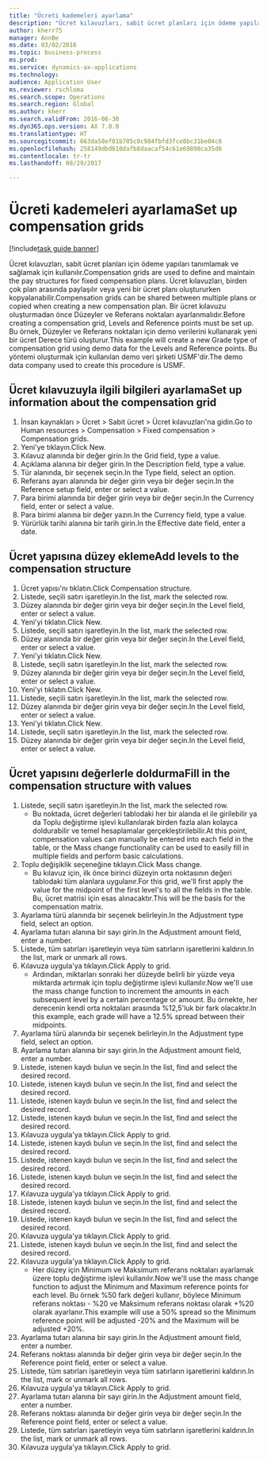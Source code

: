 ```yaml
--- 
title: "Ücreti kademeleri ayarlama"
description: "Ücret kılavuzları, sabit ücret planları için ödeme yapıları tanımlamak ve sağlamak için kullanılır."
author: kherr75
manager: AnnBe
ms.date: 03/02/2016
ms.topic: business-process
ms.prod: 
ms.service: dynamics-ax-applications
ms.technology: 
audience: Application User
ms.reviewer: rschloma
ms.search.scope: Operations
ms.search.region: Global
ms.author: kherr
ms.search.validFrom: 2016-06-30
ms.dyn365.ops.version: AX 7.0.0
ms.translationtype: HT
ms.sourcegitcommit: 663da58ef01b705c0c984fbfd3fce8bc31be04c6
ms.openlocfilehash: 258149dbd610dafb8daacaf54c61e69898ca35d6
ms.contentlocale: tr-tr
ms.lasthandoff: 08/29/2017

---
```

# <a name="set-up-compensation-grids"></a><span data-ttu-id="38213-103">Ücreti kademeleri ayarlama</span><span class="sxs-lookup"><span data-stu-id="38213-103">Set up compensation grids</span></span>

[!include[task guide banner](../../includes/task-guide-banner.md)]

<span data-ttu-id="38213-104">Ücret kılavuzları, sabit ücret planları için ödeme yapıları tanımlamak ve sağlamak için kullanılır.</span><span class="sxs-lookup"><span data-stu-id="38213-104">Compensation grids are used to define and maintain the pay structures for fixed compensation plans.</span></span> <span data-ttu-id="38213-105">Ücret kılavuzları, birden çok plan arasında paylaşılır veya yeni bir ücret planı oluştururken kopyalanabilir.</span><span class="sxs-lookup"><span data-stu-id="38213-105">Compensation grids can be shared between multiple plans or copied when creating a new compensation plan.</span></span>  <span data-ttu-id="38213-106">Bir ücret kılavuzu oluşturmadan önce Düzeyler ve Referans noktaları ayarlanmalıdır.</span><span class="sxs-lookup"><span data-stu-id="38213-106">Before creating a compensation grid, Levels and Reference points must be set up.</span></span> <span data-ttu-id="38213-107">Bu örnek, Düzeyler ve Referans noktaları için demo verilerini kullanarak yeni bir ücret Derece türü oluşturur.</span><span class="sxs-lookup"><span data-stu-id="38213-107">This example will create a new Grade type of compensation grid using demo data for the Levels and Reference points.</span></span> <span data-ttu-id="38213-108">Bu yöntemi oluşturmak için kullanılan demo veri şirketi USMF'dir.</span><span class="sxs-lookup"><span data-stu-id="38213-108">The demo data company used to create this procedure is USMF.</span></span>


## <a name="set-up-information-about-the-compensation-grid"></a><span data-ttu-id="38213-109">Ücret kılavuzuyla ilgili bilgileri ayarlama</span><span class="sxs-lookup"><span data-stu-id="38213-109">Set up information about the compensation grid</span></span>
1. <span data-ttu-id="38213-110">İnsan kaynakları > Ücret > Sabit ücret > Ücret kılavuzları'na gidin.</span><span class="sxs-lookup"><span data-stu-id="38213-110">Go to Human resources > Compensation > Fixed compensation > Compensation grids.</span></span>
2. <span data-ttu-id="38213-111">Yeni'ye tıklayın.</span><span class="sxs-lookup"><span data-stu-id="38213-111">Click New.</span></span>
3. <span data-ttu-id="38213-112">Kılavuz alanında bir değer girin.</span><span class="sxs-lookup"><span data-stu-id="38213-112">In the Grid field, type a value.</span></span>
4. <span data-ttu-id="38213-113">Açıklama alanına bir değer girin.</span><span class="sxs-lookup"><span data-stu-id="38213-113">In the Description field, type a value.</span></span>
5. <span data-ttu-id="38213-114">Tür alanında, bir seçenek seçin.</span><span class="sxs-lookup"><span data-stu-id="38213-114">In the Type field, select an option.</span></span>
6. <span data-ttu-id="38213-115">Referans ayarı alanında bir değer girin veya bir değer seçin.</span><span class="sxs-lookup"><span data-stu-id="38213-115">In the Reference setup field, enter or select a value.</span></span>
7. <span data-ttu-id="38213-116">Para birimi alanında bir değer girin veya bir değer seçin.</span><span class="sxs-lookup"><span data-stu-id="38213-116">In the Currency field, enter or select a value.</span></span>
8. <span data-ttu-id="38213-117">Para birimi alanına bir değer yazın.</span><span class="sxs-lookup"><span data-stu-id="38213-117">In the Currency field, type a value.</span></span>
9. <span data-ttu-id="38213-118">Yürürlük tarihi alanına bir tarih girin.</span><span class="sxs-lookup"><span data-stu-id="38213-118">In the Effective date field, enter a date.</span></span>

## <a name="add-levels-to-the-compensation-structure"></a><span data-ttu-id="38213-119">Ücret yapısına düzey ekleme</span><span class="sxs-lookup"><span data-stu-id="38213-119">Add levels to the compensation structure</span></span>
1. <span data-ttu-id="38213-120">Ücret yapısı'nı tıklatın.</span><span class="sxs-lookup"><span data-stu-id="38213-120">Click Compensation structure.</span></span>
2. <span data-ttu-id="38213-121">Listede, seçili satırı işaretleyin.</span><span class="sxs-lookup"><span data-stu-id="38213-121">In the list, mark the selected row.</span></span>
3. <span data-ttu-id="38213-122">Düzey alanında bir değer girin veya bir değer seçin.</span><span class="sxs-lookup"><span data-stu-id="38213-122">In the Level field, enter or select a value.</span></span>
4. <span data-ttu-id="38213-123">Yeni'yi tıklatın.</span><span class="sxs-lookup"><span data-stu-id="38213-123">Click New.</span></span>
5. <span data-ttu-id="38213-124">Listede, seçili satırı işaretleyin.</span><span class="sxs-lookup"><span data-stu-id="38213-124">In the list, mark the selected row.</span></span>
6. <span data-ttu-id="38213-125">Düzey alanında bir değer girin veya bir değer seçin.</span><span class="sxs-lookup"><span data-stu-id="38213-125">In the Level field, enter or select a value.</span></span>
7. <span data-ttu-id="38213-126">Yeni'yi tıklatın.</span><span class="sxs-lookup"><span data-stu-id="38213-126">Click New.</span></span>
8. <span data-ttu-id="38213-127">Listede, seçili satırı işaretleyin.</span><span class="sxs-lookup"><span data-stu-id="38213-127">In the list, mark the selected row.</span></span>
9. <span data-ttu-id="38213-128">Düzey alanında bir değer girin veya bir değer seçin.</span><span class="sxs-lookup"><span data-stu-id="38213-128">In the Level field, enter or select a value.</span></span>
10. <span data-ttu-id="38213-129">Yeni'yi tıklatın.</span><span class="sxs-lookup"><span data-stu-id="38213-129">Click New.</span></span>
11. <span data-ttu-id="38213-130">Listede, seçili satırı işaretleyin.</span><span class="sxs-lookup"><span data-stu-id="38213-130">In the list, mark the selected row.</span></span>
12. <span data-ttu-id="38213-131">Düzey alanında bir değer girin veya bir değer seçin.</span><span class="sxs-lookup"><span data-stu-id="38213-131">In the Level field, enter or select a value.</span></span>
13. <span data-ttu-id="38213-132">Yeni'yi tıklatın.</span><span class="sxs-lookup"><span data-stu-id="38213-132">Click New.</span></span>
14. <span data-ttu-id="38213-133">Listede, seçili satırı işaretleyin.</span><span class="sxs-lookup"><span data-stu-id="38213-133">In the list, mark the selected row.</span></span>
15. <span data-ttu-id="38213-134">Düzey alanında bir değer girin veya bir değer seçin.</span><span class="sxs-lookup"><span data-stu-id="38213-134">In the Level field, enter or select a value.</span></span>

## <a name="fill-in-the-compensation-structure-with-values"></a><span data-ttu-id="38213-135">Ücret yapısını değerlerle doldurma</span><span class="sxs-lookup"><span data-stu-id="38213-135">Fill in the compensation structure with values</span></span>
1. <span data-ttu-id="38213-136">Listede, seçili satırı işaretleyin.</span><span class="sxs-lookup"><span data-stu-id="38213-136">In the list, mark the selected row.</span></span>
    * <span data-ttu-id="38213-137">Bu noktada, ücret değerleri tablodaki her bir alanda el ile girilebilir ya da Toplu değiştirme işlevi kullanılarak birden fazla alan kolayca doldurabilir ve temel hesaplamalar gerçekleştirilebilir.</span><span class="sxs-lookup"><span data-stu-id="38213-137">At this point, compensation values can manually be entered into each field in the table, or the Mass change functionality can be used to easily fill in multiple fields and perform basic calculations.</span></span>  
2. <span data-ttu-id="38213-138">Toplu değişiklik seçeneğine tıklayın.</span><span class="sxs-lookup"><span data-stu-id="38213-138">Click Mass change.</span></span>
    * <span data-ttu-id="38213-139">Bu kılavuz için, ilk önce birinci düzeyin orta noktasının değeri tablodaki tüm alanlara uygulanır.</span><span class="sxs-lookup"><span data-stu-id="38213-139">For this grid, we'll first apply the value for the midpoint of the first level's to all the fields in the table.</span></span> <span data-ttu-id="38213-140">Bu, ücret matrisi için esas alınacaktır.</span><span class="sxs-lookup"><span data-stu-id="38213-140">This will be the basis for the compensation matrix.</span></span>  
3. <span data-ttu-id="38213-141">Ayarlama türü alanında bir seçenek belirleyin.</span><span class="sxs-lookup"><span data-stu-id="38213-141">In the Adjustment type field, select an option.</span></span>
4. <span data-ttu-id="38213-142">Ayarlama tutarı alanına bir sayı girin.</span><span class="sxs-lookup"><span data-stu-id="38213-142">In the Adjustment amount field, enter a number.</span></span>
5. <span data-ttu-id="38213-143">Listede, tüm satırları işaretleyin veya tüm satırların işaretlerini kaldırın.</span><span class="sxs-lookup"><span data-stu-id="38213-143">In the list, mark or unmark all rows.</span></span>
6. <span data-ttu-id="38213-144">Kılavuza uygula'ya tıklayın.</span><span class="sxs-lookup"><span data-stu-id="38213-144">Click Apply to grid.</span></span>
    * <span data-ttu-id="38213-145">Ardından, miktarları sonraki her düzeyde belirli bir yüzde veya miktarda artırmak için toplu değiştirme işlevi kullanılır.</span><span class="sxs-lookup"><span data-stu-id="38213-145">Now we'll use the mass change function to increment the amounts in each subsequent level by a certain percentage or amount.</span></span> <span data-ttu-id="38213-146">Bu örnekte, her derecenin kendi orta noktaları arasında %12,5'luk bir fark olacaktır.</span><span class="sxs-lookup"><span data-stu-id="38213-146">In this example, each grade will have a 12.5% spread between their midpoints.</span></span>  
7. <span data-ttu-id="38213-147">Ayarlama türü alanında bir seçenek belirleyin.</span><span class="sxs-lookup"><span data-stu-id="38213-147">In the Adjustment type field, select an option.</span></span>
8. <span data-ttu-id="38213-148">Ayarlama tutarı alanına bir sayı girin.</span><span class="sxs-lookup"><span data-stu-id="38213-148">In the Adjustment amount field, enter a number.</span></span>
9. <span data-ttu-id="38213-149">Listede, istenen kaydı bulun ve seçin.</span><span class="sxs-lookup"><span data-stu-id="38213-149">In the list, find and select the desired record.</span></span>
10. <span data-ttu-id="38213-150">Listede, istenen kaydı bulun ve seçin.</span><span class="sxs-lookup"><span data-stu-id="38213-150">In the list, find and select the desired record.</span></span>
11. <span data-ttu-id="38213-151">Listede, istenen kaydı bulun ve seçin.</span><span class="sxs-lookup"><span data-stu-id="38213-151">In the list, find and select the desired record.</span></span>
12. <span data-ttu-id="38213-152">Listede, istenen kaydı bulun ve seçin.</span><span class="sxs-lookup"><span data-stu-id="38213-152">In the list, find and select the desired record.</span></span>
13. <span data-ttu-id="38213-153">Kılavuza uygula'ya tıklayın.</span><span class="sxs-lookup"><span data-stu-id="38213-153">Click Apply to grid.</span></span>
14. <span data-ttu-id="38213-154">Listede, istenen kaydı bulun ve seçin.</span><span class="sxs-lookup"><span data-stu-id="38213-154">In the list, find and select the desired record.</span></span>
15. <span data-ttu-id="38213-155">Listede, istenen kaydı bulun ve seçin.</span><span class="sxs-lookup"><span data-stu-id="38213-155">In the list, find and select the desired record.</span></span>
16. <span data-ttu-id="38213-156">Listede, istenen kaydı bulun ve seçin.</span><span class="sxs-lookup"><span data-stu-id="38213-156">In the list, find and select the desired record.</span></span>
17. <span data-ttu-id="38213-157">Kılavuza uygula'ya tıklayın.</span><span class="sxs-lookup"><span data-stu-id="38213-157">Click Apply to grid.</span></span>
18. <span data-ttu-id="38213-158">Listede, istenen kaydı bulun ve seçin.</span><span class="sxs-lookup"><span data-stu-id="38213-158">In the list, find and select the desired record.</span></span>
19. <span data-ttu-id="38213-159">Listede, istenen kaydı bulun ve seçin.</span><span class="sxs-lookup"><span data-stu-id="38213-159">In the list, find and select the desired record.</span></span>
20. <span data-ttu-id="38213-160">Kılavuza uygula'ya tıklayın.</span><span class="sxs-lookup"><span data-stu-id="38213-160">Click Apply to grid.</span></span>
21. <span data-ttu-id="38213-161">Listede, istenen kaydı bulun ve seçin.</span><span class="sxs-lookup"><span data-stu-id="38213-161">In the list, find and select the desired record.</span></span>
22. <span data-ttu-id="38213-162">Kılavuza uygula'ya tıklayın.</span><span class="sxs-lookup"><span data-stu-id="38213-162">Click Apply to grid.</span></span>
    * <span data-ttu-id="38213-163">Her düzey için Minimum ve Maksimum referans noktaları ayarlamak üzere toplu değiştirme işlevi kullanılır.</span><span class="sxs-lookup"><span data-stu-id="38213-163">Now we'll use the mass change function to adjust the Minimum and Maximum reference points for each level.</span></span> <span data-ttu-id="38213-164">Bu örnek %50 fark değeri kullanır, böylece Minimum referans noktası - %20 ve Maksimum referans noktası olarak +%20 olarak ayarlanır.</span><span class="sxs-lookup"><span data-stu-id="38213-164">This example will use a 50% spread so the Minimum reference point will be adjusted -20% and the Maximum will be adjusted +20%.</span></span>  
23. <span data-ttu-id="38213-165">Ayarlama tutarı alanına bir sayı girin.</span><span class="sxs-lookup"><span data-stu-id="38213-165">In the Adjustment amount field, enter a number.</span></span>
24. <span data-ttu-id="38213-166">Referans noktası alanında bir değer girin veya bir değer seçin.</span><span class="sxs-lookup"><span data-stu-id="38213-166">In the Reference point field, enter or select a value.</span></span>
25. <span data-ttu-id="38213-167">Listede, tüm satırları işaretleyin veya tüm satırların işaretlerini kaldırın.</span><span class="sxs-lookup"><span data-stu-id="38213-167">In the list, mark or unmark all rows.</span></span>
26. <span data-ttu-id="38213-168">Kılavuza uygula'ya tıklayın.</span><span class="sxs-lookup"><span data-stu-id="38213-168">Click Apply to grid.</span></span>
27. <span data-ttu-id="38213-169">Ayarlama tutarı alanına bir sayı girin.</span><span class="sxs-lookup"><span data-stu-id="38213-169">In the Adjustment amount field, enter a number.</span></span>
28. <span data-ttu-id="38213-170">Referans noktası alanında bir değer girin veya bir değer seçin.</span><span class="sxs-lookup"><span data-stu-id="38213-170">In the Reference point field, enter or select a value.</span></span>
29. <span data-ttu-id="38213-171">Listede, tüm satırları işaretleyin veya tüm satırların işaretlerini kaldırın.</span><span class="sxs-lookup"><span data-stu-id="38213-171">In the list, mark or unmark all rows.</span></span>
30. <span data-ttu-id="38213-172">Kılavuza uygula'ya tıklayın.</span><span class="sxs-lookup"><span data-stu-id="38213-172">Click Apply to grid.</span></span>


